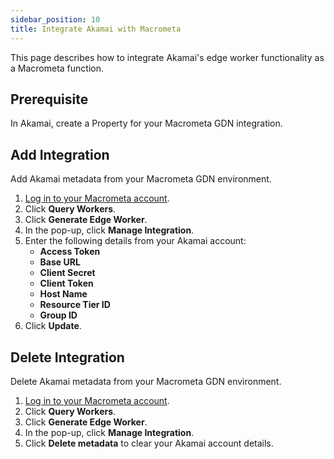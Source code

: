 ```yaml
---
sidebar_position: 10
title: Integrate Akamai with Macrometa
---
```


This page describes how to integrate Akamai's edge worker functionality as a Macrometa function.

## Prerequisite

In Akamai, create a Property for your Macrometa GDN integration.

## Add Integration

Add Akamai metadata from your Macrometa GDN environment.

1. [Log in to your Macrometa account](https://auth.paas.macrometa.io/).
1. Click **Query Workers**.
1. Click **Generate Edge Worker**.
1. In the pop-up, click **Manage Integration**.
1. Enter the following details from your Akamai account:
    - **Access Token**
    - **Base URL**
    - **Client Secret**
    - **Client Token**
    - **Host Name**
    - **Resource Tier ID**
    - **Group ID**
1. Click **Update**.

## Delete Integration

Delete Akamai metadata from your Macrometa GDN environment.

1. [Log in to your Macrometa account](https://auth.paas.macrometa.io/).
1. Click **Query Workers**.
1. Click **Generate Edge Worker**.
1. In the pop-up, click **Manage Integration**.
1. Click **Delete metadata** to clear your Akamai account details.